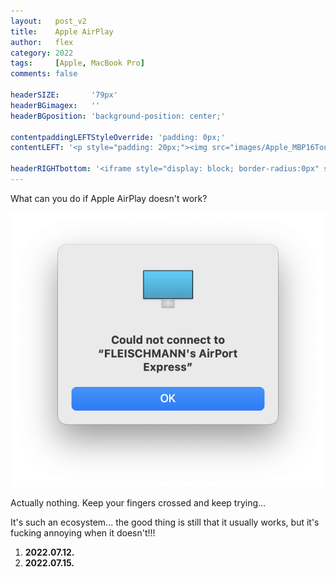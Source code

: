 ```yaml
---
layout:   post_v2
title:    Apple AirPlay
author:   flex
category: 2022
tags:     [Apple, MacBook Pro]
comments: false

headerSIZE:       '79px'
headerBGimagex:   ''
headerBGposition: 'background-position: center;'

contentpaddingLEFTStyleOverride: 'padding: 0px;'
contentLEFT: '<p style="padding: 20px;"><img src="images/Apple_MBP16Touch-Silver-2019_nobg.png"></p>'

headerRIGHTbottom: '<iframe style="display: block; border-radius:0px" src="https://open.spotify.com/embed/track/5mJ9BADY9P2wjeHgWgLvOz?utm_source=generator" width="100%" height="80" frameBorder="0" allowfullscreen="" allow="autoplay; clipboard-write; encrypted-media; fullscreen; picture-in-picture"></iframe>'
---
```


What can you do if Apple AirPlay doesn't work?

<img src="images/Apple_AirPlay_error.png">

Actually nothing. Keep your fingers crossed and keep trying...

It's such an ecosystem... the good thing is still that it usually works, but it's fucking annoying when it doesn't!!!

1. **2022.07.12.**
2. **2022.07.15.**
